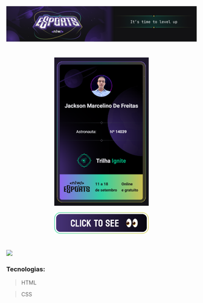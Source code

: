 <img src="https://github.com/jacksonMarcelinoFreitas/NLW_eSports/blob/master/assets/capa%20readme.png?raw=true"/>

#

<p align="middle">
    <a target="_blank" href="https://nlw.rocketseat.com.br/confirmacao/jackson-14039">
        <img src="https://github.com/jacksonMarcelinoFreitas/NLW_eSports/blob/master/assets/card.png?raw=true" style="width:250px;">
    </a>
</p>

<p align="middle">
    <a target="_blank" href="https://jacksonmarcelinofreitas.github.io/NLW_eSports/">
        <img src="https://github.com/jacksonMarcelinoFreitas/NLW_eSports/blob/master/assets/button%20to%20see.png?raw=true" style="width:250px;">
    </a>
</p>

#

<img width=1080 src="https://github.com/jacksonMarcelinoFreitas/NLW_eSports/blob/master/assets/gif%20image%20project.gif?raw=true"/>

### Tecnologias:
>HTML

>CSS
